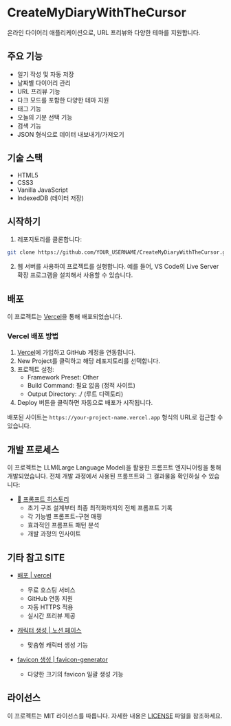 # CreateMyDiaryWithTheCursor

온라인 다이어리 애플리케이션으로, URL 프리뷰와 다양한 테마를 지원합니다.

## 주요 기능

- 일기 작성 및 자동 저장
- 날짜별 다이어리 관리
- URL 프리뷰 기능
- 다크 모드를 포함한 다양한 테마 지원
- 태그 기능
- 오늘의 기분 선택 기능
- 검색 기능
- JSON 형식으로 데이터 내보내기/가져오기

## 기술 스택

- HTML5
- CSS3
- Vanilla JavaScript
- IndexedDB (데이터 저장)

## 시작하기

1. 레포지토리를 클론합니다:
```bash
git clone https://github.com/YOUR_USERNAME/CreateMyDiaryWithTheCursor.git
```

2. 웹 서버를 사용하여 프로젝트를 실행합니다. 예를 들어, VS Code의 Live Server 확장 프로그램을 설치해서 사용할 수 있습니다.

## 배포

이 프로젝트는 [Vercel](https://vercel.com/)을 통해 배포되었습니다.

### Vercel 배포 방법

1. [Vercel](https://vercel.com/)에 가입하고 GitHub 계정을 연동합니다.
2. New Project를 클릭하고 해당 레포지토리를 선택합니다.
3. 프로젝트 설정:
   - Framework Preset: Other
   - Build Command: 필요 없음 (정적 사이트)
   - Output Directory: ./ (루트 디렉토리)
4. Deploy 버튼을 클릭하면 자동으로 배포가 시작됩니다.

배포된 사이트는 `https://your-project-name.vercel.app` 형식의 URL로 접근할 수 있습니다.

## 개발 프로세스

이 프로젝트는 LLM(Large Language Model)을 활용한 프롬프트 엔지니어링을 통해 개발되었습니다. 
전체 개발 과정에서 사용된 프롬프트와 그 결과물을 확인하실 수 있습니다:

- [📝 프롬프트 히스토리](https://github.com/normalstory/CreateMyDiaryWithTheCursor/blob/master/resources/LLM-CUSOR-PROMPT.md)
  - 초기 구조 설계부터 최종 최적화까지의 전체 프롬프트 기록
  - 각 기능별 프롬프트-구현 매핑
  - 효과적인 프롬프트 패턴 분석
  - 개발 과정의 인사이트

## 기타 참고 SITE

- [배포 | vercel](https://vercel.com/)
  - 무료 호스팅 서비스
  - GitHub 연동 지원
  - 자동 HTTPS 적용
  - 실시간 프리뷰 제공

- [캐릭터 생성 | 노션 페이스](https://faces.notion.com/?face=s3e58y0b16n2m26h13a0)
  - 맞춤형 캐릭터 생성 기능

- [favicon 생성 | favicon-generator](https://www.favicon-generator.org/)
  - 다양한 크기의 favicon 일괄 생성 기능


## 라이선스

이 프로젝트는 MIT 라이선스를 따릅니다. 자세한 내용은 [LICENSE](LICENSE) 파일을 참조하세요.